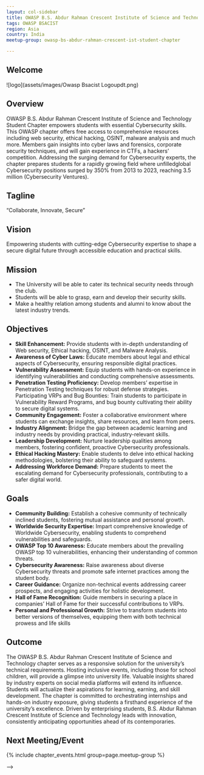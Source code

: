 ```yaml
---
layout: col-sidebar
title: OWASP B.S. Abdur Rahman Crescent Institute of Science and Technology - Student Chapter
tags: OWASP BSACIST
region: Asia
country: India
meetup-group: owasp-bs-abdur-rahman-crescent-ist-student-chapter

---
```




## Welcome

![logo](assets/images/Owasp Bsacist Logoupdt.png)

## Overview
OWASP B.S. Abdur Rahman Crescent Institute of Science and Technology Student Chapter empowers students with essential Cybersecurity skills. This OWASP chapter offers free access to comprehensive resources including web security, ethical hacking, OSINT, malware analysis and much more. Members gain insights into cyber laws and forensics, corporate security techniques, and will gain experience in CTFs, a hackers’ competition. Addressing the surging demand for Cybersecurity experts, the chapter prepares students for a rapidly growing field where unfilledglobal Cybersecurity positions surged by 350% from 2013 to 2023, reaching 3.5 million (Cybersecurity Ventures).

## Tagline
“Collaborate, Innovate, Secure”

## Vision
Empowering students with cutting-edge Cybersecurity expertise to shape a secure digital future through accessible education and practical skills.

## Mission
* The University will be able to cater its technical security needs through the club.
* Students will be able to grasp, earn and develop their security skills.
* Make a healthy relation among students and alumni to know about the latest industry trends.

## Objectives
* **Skill Enhancement:** Provide students with in-depth understanding of Web security, Ethical hacking, OSINT, and Malware Analysis.
* **Awareness of Cyber Laws:** Educate members about legal and ethical aspects of Cybersecurity, ensuring responsible digital practices.
* **Vulnerability Assessment:** Equip students with hands-on experience in identifying vulnerabilities and conducting comprehensive assessments.
* **Penetration Testing Proficiency:** Develop members’ expertise in Penetration Testing techniques for robust defense strategies.
Participating VRPs and Bug Bounties: Train students to participate in Vulnerability Reward Programs, and bug bounty cultivating their ability to secure digital systems.
* **Community Engagement:** Foster a collaborative environment where students can exchange insights, share resources, and learn from peers.
* **Industry Alignment:** Bridge the gap between academic learning and industry needs by providing practical, industry-relevant skills.
* **Leadership Development:** Nurture leadership qualities among members, fostering confident, proactive Cybersecurity professionals.
* **Ethical Hacking Mastery:** Enable students to delve into ethical hacking methodologies, bolstering their ability to safeguard systems.
* **Addressing Workforce Demand:** Prepare students to meet the escalating demand for Cybersecurity professionals, contributing to a safer digital world.
<!-- OWASP{Web_s3cur1ty_Breach3d}-->
## Goals
* **Community Building:** Establish a cohesive community of technically inclined students, fostering mutual assistance and personal growth.
* **Worldwide Security Expertise:** Impart comprehensive knowledge of Worldwide Cybersecurity, enabling students to comprehend vulnerabilities and safeguards.
* **OWASP Top 10 Awareness:** Educate members about the prevailing OWASP top 10 vulnerabilities, enhancing their understanding of common threats.
* **Cybersecurity Awareness:** Raise awareness about diverse Cybersecurity threats and promote safe internet practices among the student body.
* **Career Guidance:** Organize non-technical events addressing career prospects, and engaging activities for holistic development.
* **Hall of Fame Recognition:** Guide members in securing a place in companies’ Hall of Fame for their successful contributions to VRPs.
* **Personal and Professional Growth:** Strive to transform students into better versions of themselves, equipping them with both technical prowess and life skills

## Outcome
The OWASP B.S. Abdur Rahman Crescent Institute of Science and Technology chapter serves as a responsive solution for the university’s technical requirements. Hosting inclusive events, including those for school children, will provide a glimpse into university life. Valuable insights shared by industry experts on social media platforms will extend its influence.
Students will actualize their aspirations for learning, earning, and skill development. The chapter is committed to orchestrating internships and hands-on industry exposure, giving students a firsthand experience of the university’s excellence.
Driven by enterprising students, B.S. Abdur Rahman Crescent Institute of Science and Technology leads with innovation, consistently anticipating opportunities ahead of its contemporaries.

Next Meeting/Event 
---------------------
{% include chapter_events.html group=page.meetup-group %}




-->
